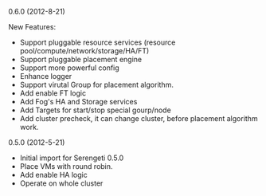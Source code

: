 0.6.0 (2012-8-21)

New Features:
* Support pluggable resource services (resource pool/compute/network/storage/HA/FT)
* Support pluggable placement engine
* Support more powerful config
* Enhance logger
* Support virutal Group for placement algorithm.
* Add enable FT logic
* Add Fog's HA and Storage services
* Add Targets for start/stop special gourp/node
* Add cluster precheck, it can change cluster, before placement algorithm work.

0.5.0 (2012-5-21)

* Initial import for Serengeti 0.5.0
* Place VMs with round robin.
* Add enable HA logic
* Operate on whole cluster
